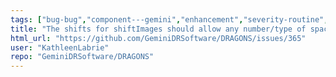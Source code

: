```yaml
---
tags: ["bug-bug","component---gemini","enhancement","severity-routine","urgency-medium","usage"]
title: "The shifts for shiftImages should allow any number/type of spaces"
html_url: "https://github.com/GeminiDRSoftware/DRAGONS/issues/365"
user: "KathleenLabrie"
repo: "GeminiDRSoftware/DRAGONS"
---
```


